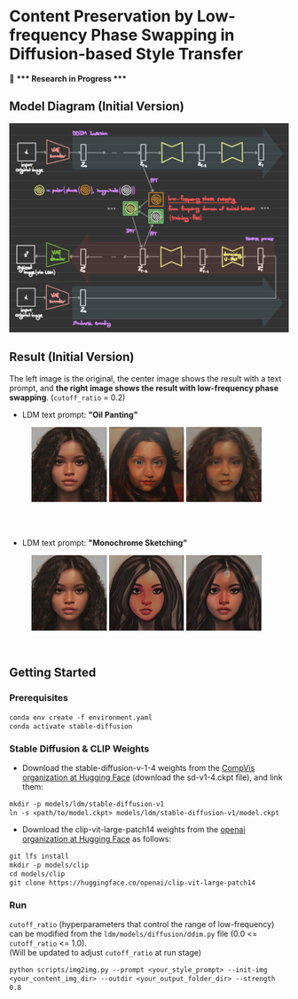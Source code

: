 # Content Preservation by Low-frequency Phase Swapping in Diffusion-based Style Transfer


🧠 **\*\*\* Research in Progress \*\*\***


## Model Diagram (Initial Version)
<img src="./asset/low_frequency_phase_swapping_diagram.png">


## Result (Initial Version)
The left image is the original, the center image shows the result with a text prompt, and **the right image shows the result with low-frequency phase swapping**.
(```cutoff_ratio``` = 0.2)

- LDM text prompt: **"Oil Panting"**
<figure>
    <a href="link"><img src="./asset/original.png" width="32%"></a>
    <a href="link"><img src="./asset/LDM_text_only(Oil_Panting).png" width="32%"></a>
    <a href="link"><img src="./asset/phase_swapping(Oil_Panting).png" width="32%"></a>
</figure>
<br/><br/>

- LDM text prompt: **"Monochrome Sketching"**
<figure>
    <a href="link"><img src="./asset/original.png" width="32%"></a>
    <a href="link"><img src="./asset/LDM_text_only(Monochrome_Sketching).png" width="32%"></a>
    <a href="link"><img src="./asset/phase_swapping(Monochrome_Sketching).png" width="32%"></a>
</figure>
<br/>


## Getting Started
### Prerequisites
```
conda env create -f environment.yaml
conda activate stable-diffusion
```

### Stable Diffusion & CLIP Weights
- Download the stable-diffusion-v-1-4 weights from the [CompVis organization at Hugging Face](https://huggingface.co/CompVis/stable-diffusion-v-1-4-original) (download the sd-v1-4.ckpt file), and link them:
```
mkdir -p models/ldm/stable-diffusion-v1
ln -s <path/to/model.ckpt> models/ldm/stable-diffusion-v1/model.ckpt 
```
- Download the clip-vit-large-patch14 weights from the [openai organization at Hugging Face](https://huggingface.co/openai/clip-vit-large-patch14) as follows:
```
git lfs install
mkdir -p models/clip
cd models/clip
git clone https://huggingface.co/openai/clip-vit-large-patch14
```

### Run
```cutoff_ratio``` (hyperparameters that control the range of low-frequency) can be modified from the ```ldm/models/diffusion/ddim.py``` file (0.0 <= ```cutoff_ratio``` <= 1.0).
<br/> (Will be updated to adjust ```cutoff_ratio``` at run stage)
```
python scripts/img2img.py --prompt <your_style_prompt> --init-img <your_content_img_dir> --outdir <your_output_folder_dir> --strength 0.8
```
